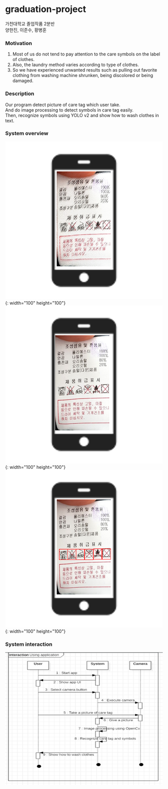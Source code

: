 # graduation-project
가천대학교 졸업작품 2분반<br/>
양한진, 이준수, 황병훈

### Motivation
1. Most of us do not tend to pay attention to the care symbols on the label of clothes.
2. Also, the laundry method varies according to type of clothes.
3. So we have experienced unwanted results such as pulling out favorite clothing from washing machine shrunken, being discolored or being damaged.

### Description
Our program detect picture of care tag which user take.<br/>
And do image processing to detect symbols in care tag easily.<br/>
Then, recognize symbols using YOLO v2 and show how to wash clothes in text.<br/>

### System overview
![image](./WIKI/proposal1.png){: width="100" height="100"} ![image](./WIKI/proposal2.png){: width="100" height="100"} ![image](./WIKI/proposal3.png){: width="100" height="100"}

### System interaction
![image](./WIKI/proposal4.png)


